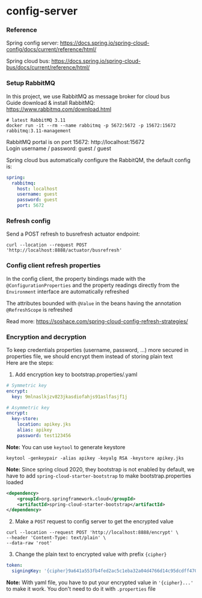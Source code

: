 # config-server

### Reference
Spring config server: https://docs.spring.io/spring-cloud-config/docs/current/reference/html/

Spring cloud bus: https://docs.spring.io/spring-cloud-bus/docs/current/reference/html/

### Setup RabbitMQ
In this project, we use RabbitMQ as message broker for cloud bus \
Guide download & install RabbitMQ: https://www.rabbitmq.com/download.html
```shell
# latest RabbitMQ 3.11
docker run -it --rm --name rabbitmq -p 5672:5672 -p 15672:15672 rabbitmq:3.11-management
```
RabbitMQ portal is on port 15672: http://localhost:15672 \
Login username / password: guest / guest

Spring cloud bus automatically configure the RabbitQM, the default config is:
```yaml
spring:
  rabbitmq:
    host: localhost
    username: guest
    password: guest
    port: 5672
```

### Refresh config
Send a POST refresh to busrefresh actuator endpoint:
```shell
curl --location --request POST 'http://localhost:8888/actuator/busrefresh'
```

### Config client refresh properties
In the config client, the property bindings made with the ``@ConfigurationProperties`` and the property readings directly from the ``Environment`` interface
are automatically refreshed

The attributes bounded with ``@Value`` in the beans having the annotation ``@RefreshScope`` is refreshed

Read more: https://soshace.com/spring-cloud-config-refresh-strategies/

### Encryption and decryption
To keep credentials properties (username, password, ...) more secured in properties file, we should encrypt them instead of storing plain text \
Here are the steps:

1. Add encryption key to bootstrap.properties/.yaml
```yaml
# Symmetric key
encrypt:
  key: 9mlnaslkjzv823jkasdiofahjs91aslfasjf1j
```
```yaml
# Asymmetric key
encrypt:
  key-store:
    location: apikey.jks
    alias: apikey
    password: test123456
```

**Note:** You can use ``keytool`` to generate keystore
```shell
keytool -genkeypair -alias apikey -keyalg RSA -keystore apikey.jks
```

**Note:** Since spring cloud 2020, they bootstrap is not enabled by default, we have to add ``spring-cloud-starter-bootstrap``
to make bootstrap.properties loaded
```xml
<dependency>
    <groupId>org.springframework.cloud</groupId>
    <artifactId>spring-cloud-starter-bootstrap</artifactId>
</dependency>
```

2. Make a ``POST`` request to config server to get the encrypted value
```shell
curl --location --request POST 'http://localhost:8888/encrypt' \
--header 'Content-Type: text/plain' \
--data-raw 'root'
```
3. Change the plain text to encrypted value with prefix ``{cipher}``
```yaml
token:
  signingKey: '{cipher}9a641a553fb4fed2ac5c1eba32a04d4766d14c95dcdff470cadbb496e35ed163'
```

**Note:** With yaml file, you have to put your encrypted value in ``'{cipher}...'`` to make it work. You don't need to do it with ``.properties`` file